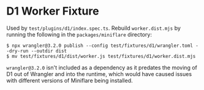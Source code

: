 # D1 Worker Fixture

Used by `test/plugins/d1/index.spec.ts`. Rebuild `worker.dist.mjs` by running
the following in the `packages/miniflare` directory:

```shell
$ npx wrangler@3.2.0 publish --config test/fixtures/d1/wrangler.toml --dry-run --outdir dist
$ mv test/fixtures/d1/dist/worker.js test/fixtures/d1/worker.dist.mjs
```

`wrangler@3.2.0` isn't included as a dependency as it predates the moving of D1
out of Wrangler and into the runtime, which would have caused issues with
different versions of Miniflare being installed.
